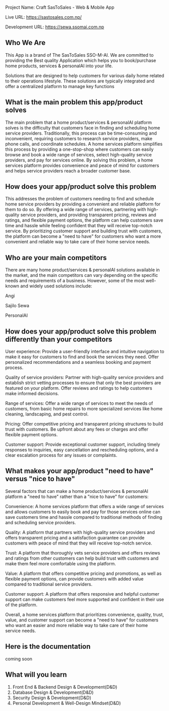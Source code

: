 Project Name: Craft SasToSales - Web & Mobile App

Live URL: 
https://sastosales.com.np/

Development URL:
https://sewa.ssomai.com.np


Who We Are
--------------

This App is a brand of The SasToSales SSO-M-AI. We are committed to providing the Best quality Application which helps you to book/purchase home products, services & personalAI into your life.

Solutions that are designed to help customers for various daily home related to their operations lifestyle. These solutions are typically integrated and offer a centralized platform to manage key functions


What is the main problem this app/product solves
--------------

The main problem that a home product/services & personalAI platform solves is the difficulty that customers face in finding and scheduling home service providers. Traditionally, this process can be time-consuming and inconvenient, requiring customers to research service providers, make phone calls, and coordinate schedules. A home services platform simplifies this process by providing a one-stop-shop where customers can easily browse and book a wide range of services, select high-quality service providers, and pay for services online. By solving this problem, a home services platform provides convenience and peace of mind for customers and helps service providers reach a broader customer base.



How does your app/product solve this problem
--------------

This addresses the problem of customers needing to find and schedule home service providers by providing a convenient and reliable platform for them to do so. By offering a wide range of services, partnering with high-quality service providers, and providing transparent pricing, reviews and ratings, and flexible payment options, the platform can help customers save time and hassle while feeling confident that they will receive top-notch service. By prioritizing customer support and building trust with customers, the platform can become a "need to have" for customers who want a more convenient and reliable way to take care of their home service needs.



Who are your main competitors
--------------

There are many home product/services & personalAI solutions available in the market, and the main competitors can vary depending on the specific needs and requirements of a business. However, some of the most well-known and widely used solutions include:

Angi

Sajilo Sewa 

PersonalAI


How does your app/product solve this problem differently than your competitors
--------------

User experience: Provide a user-friendly interface and intuitive navigation to make it easy for customers to find and book the services they need. Offer personalized recommendations and a seamless booking and payment process.

Quality of service providers: Partner with high-quality service providers and establish strict vetting processes to ensure that only the best providers are featured on your platform. Offer reviews and ratings to help customers make informed decisions.

Range of services: Offer a wide range of services to meet the needs of customers, from basic home repairs to more specialized services like home cleaning, landscaping, and pest control.

Pricing: Offer competitive pricing and transparent pricing structures to build trust with customers. Be upfront about any fees or charges and offer flexible payment options.

Customer support: Provide exceptional customer support, including timely responses to inquiries, easy cancellation and rescheduling options, and a clear escalation process for any issues or complaints.



What makes your app/product "need to have" versus "nice to have"
--------------
Several factors that can make a home product/services & personalAI platform a "need to have" rather than a "nice to have" for customers:

Convenience: A home services platform that offers a wide range of services and allows customers to easily book and pay for those services online can save customers time and hassle compared to traditional methods of finding and scheduling service providers.

Quality: A platform that partners with high-quality service providers and offers transparent pricing and a satisfaction guarantee can provide customers with peace of mind that they will receive top-notch service.

Trust: A platform that thoroughly vets service providers and offers reviews and ratings from other customers can help build trust with customers and make them feel more comfortable using the platform.

Value: A platform that offers competitive pricing and promotions, as well as flexible payment options, can provide customers with added value compared to traditional service providers.

Customer support: A platform that offers responsive and helpful customer support can make customers feel more supported and confident in their use of the platform.

Overall, a home services platform that prioritizes convenience, quality, trust, value, and customer support can become a "need to have" for customers who want an easier and more reliable way to take care of their home service needs.


Here is the documentation
----------------------------

coming soon



What will you learn
---------------------

1. Front End & Backend Design & Development(D&D)
2. Database Design & Development(D&D)
3. Security Design & Development(D&D)
4. Personal Development & Well-Design Mindset(D&D)

